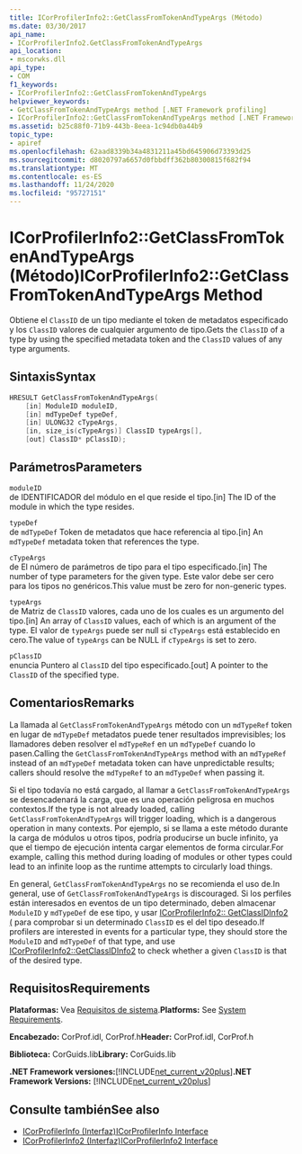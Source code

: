```yaml
---
title: ICorProfilerInfo2::GetClassFromTokenAndTypeArgs (Método)
ms.date: 03/30/2017
api_name:
- ICorProfilerInfo2.GetClassFromTokenAndTypeArgs
api_location:
- mscorwks.dll
api_type:
- COM
f1_keywords:
- ICorProfilerInfo2::GetClassFromTokenAndTypeArgs
helpviewer_keywords:
- GetClassFromTokenAndTypeArgs method [.NET Framework profiling]
- ICorProfilerInfo2::GetClassFromTokenAndTypeArgs method [.NET Framework profiling]
ms.assetid: b25c88f0-71b9-443b-8eea-1c94db0a44b9
topic_type:
- apiref
ms.openlocfilehash: 62aad8339b34a4831211a45bd645906d73393d25
ms.sourcegitcommit: d8020797a6657d0fbbdff362b80300815f682f94
ms.translationtype: MT
ms.contentlocale: es-ES
ms.lasthandoff: 11/24/2020
ms.locfileid: "95727151"
---
```

# <a name="icorprofilerinfo2getclassfromtokenandtypeargs-method"></a><span data-ttu-id="f209f-102">ICorProfilerInfo2::GetClassFromTokenAndTypeArgs (Método)</span><span class="sxs-lookup"><span data-stu-id="f209f-102">ICorProfilerInfo2::GetClassFromTokenAndTypeArgs Method</span></span>

<span data-ttu-id="f209f-103">Obtiene el `ClassID` de un tipo mediante el token de metadatos especificado y los `ClassID` valores de cualquier argumento de tipo.</span><span class="sxs-lookup"><span data-stu-id="f209f-103">Gets the `ClassID` of a type by using the specified metadata token and the `ClassID` values of any type arguments.</span></span>  
  
## <a name="syntax"></a><span data-ttu-id="f209f-104">Sintaxis</span><span class="sxs-lookup"><span data-stu-id="f209f-104">Syntax</span></span>  
  
```cpp  
HRESULT GetClassFromTokenAndTypeArgs(  
    [in] ModuleID moduleID,  
    [in] mdTypeDef typeDef,  
    [in] ULONG32 cTypeArgs,  
    [in, size_is(cTypeArgs)] ClassID typeArgs[],  
    [out] ClassID* pClassID);  
```  
  
## <a name="parameters"></a><span data-ttu-id="f209f-105">Parámetros</span><span class="sxs-lookup"><span data-stu-id="f209f-105">Parameters</span></span>  

 `moduleID`  
 <span data-ttu-id="f209f-106">de IDENTIFICADOR del módulo en el que reside el tipo.</span><span class="sxs-lookup"><span data-stu-id="f209f-106">[in] The ID of the module in which the type resides.</span></span>  
  
 `typeDef`  
 <span data-ttu-id="f209f-107">de `mdTypeDef` Token de metadatos que hace referencia al tipo.</span><span class="sxs-lookup"><span data-stu-id="f209f-107">[in] An `mdTypeDef` metadata token that references the type.</span></span>  
  
 `cTypeArgs`  
 <span data-ttu-id="f209f-108">de El número de parámetros de tipo para el tipo especificado.</span><span class="sxs-lookup"><span data-stu-id="f209f-108">[in] The number of type parameters for the given type.</span></span> <span data-ttu-id="f209f-109">Este valor debe ser cero para los tipos no genéricos.</span><span class="sxs-lookup"><span data-stu-id="f209f-109">This value must be zero for non-generic types.</span></span>  
  
 `typeArgs`  
 <span data-ttu-id="f209f-110">de Matriz de `ClassID` valores, cada uno de los cuales es un argumento del tipo.</span><span class="sxs-lookup"><span data-stu-id="f209f-110">[in] An array of `ClassID` values, each of which is an argument of the type.</span></span> <span data-ttu-id="f209f-111">El valor de `typeArgs` puede ser null si `cTypeArgs` está establecido en cero.</span><span class="sxs-lookup"><span data-stu-id="f209f-111">The value of `typeArgs` can be NULL if `cTypeArgs` is set to zero.</span></span>  
  
 `pClassID`  
 <span data-ttu-id="f209f-112">enuncia Puntero al `ClassID` del tipo especificado.</span><span class="sxs-lookup"><span data-stu-id="f209f-112">[out] A pointer to the `ClassID` of the specified type.</span></span>  
  
## <a name="remarks"></a><span data-ttu-id="f209f-113">Comentarios</span><span class="sxs-lookup"><span data-stu-id="f209f-113">Remarks</span></span>  

 <span data-ttu-id="f209f-114">La llamada al `GetClassFromTokenAndTypeArgs` método con un `mdTypeRef` token en lugar de `mdTypeDef` metadatos puede tener resultados imprevisibles; los llamadores deben resolver el `mdTypeRef` en un `mdTypeDef` cuando lo pasen.</span><span class="sxs-lookup"><span data-stu-id="f209f-114">Calling the `GetClassFromTokenAndTypeArgs` method with an `mdTypeRef` instead of an `mdTypeDef` metadata token can have unpredictable results; callers should resolve the `mdTypeRef` to an `mdTypeDef` when passing it.</span></span>  
  
 <span data-ttu-id="f209f-115">Si el tipo todavía no está cargado, al llamar a `GetClassFromTokenAndTypeArgs` se desencadenará la carga, que es una operación peligrosa en muchos contextos.</span><span class="sxs-lookup"><span data-stu-id="f209f-115">If the type is not already loaded, calling `GetClassFromTokenAndTypeArgs` will trigger loading, which is a dangerous operation in many contexts.</span></span> <span data-ttu-id="f209f-116">Por ejemplo, si se llama a este método durante la carga de módulos u otros tipos, podría producirse un bucle infinito, ya que el tiempo de ejecución intenta cargar elementos de forma circular.</span><span class="sxs-lookup"><span data-stu-id="f209f-116">For example, calling this method during loading of modules or other types could lead to an infinite loop as the runtime attempts to circularly load things.</span></span>  
  
 <span data-ttu-id="f209f-117">En general, `GetClassFromTokenAndTypeArgs` no se recomienda el uso de.</span><span class="sxs-lookup"><span data-stu-id="f209f-117">In general, use of `GetClassFromTokenAndTypeArgs` is discouraged.</span></span> <span data-ttu-id="f209f-118">Si los perfiles están interesados en eventos de un tipo determinado, deben almacenar `ModuleID` y `mdTypeDef` de ese tipo, y usar [ICorProfilerInfo2:: GetClassIDInfo2 (](icorprofilerinfo2-getclassidinfo2-method.md) para comprobar si un determinado `ClassID` es el del tipo deseado.</span><span class="sxs-lookup"><span data-stu-id="f209f-118">If profilers are interested in events for a particular type, they should store the `ModuleID` and `mdTypeDef` of that type, and use [ICorProfilerInfo2::GetClassIDInfo2](icorprofilerinfo2-getclassidinfo2-method.md) to check whether a given `ClassID` is that of the desired type.</span></span>  
  
## <a name="requirements"></a><span data-ttu-id="f209f-119">Requisitos</span><span class="sxs-lookup"><span data-stu-id="f209f-119">Requirements</span></span>  

 <span data-ttu-id="f209f-120">**Plataformas:** Vea [Requisitos de sistema](../../get-started/system-requirements.md).</span><span class="sxs-lookup"><span data-stu-id="f209f-120">**Platforms:** See [System Requirements](../../get-started/system-requirements.md).</span></span>  
  
 <span data-ttu-id="f209f-121">**Encabezado:** CorProf.idl, CorProf.h</span><span class="sxs-lookup"><span data-stu-id="f209f-121">**Header:** CorProf.idl, CorProf.h</span></span>  
  
 <span data-ttu-id="f209f-122">**Biblioteca:** CorGuids.lib</span><span class="sxs-lookup"><span data-stu-id="f209f-122">**Library:** CorGuids.lib</span></span>  
  
 <span data-ttu-id="f209f-123">**.NET Framework versiones:**[!INCLUDE[net_current_v20plus](../../../../includes/net-current-v20plus-md.md)]</span><span class="sxs-lookup"><span data-stu-id="f209f-123">**.NET Framework Versions:** [!INCLUDE[net_current_v20plus](../../../../includes/net-current-v20plus-md.md)]</span></span>  
  
## <a name="see-also"></a><span data-ttu-id="f209f-124">Consulte también</span><span class="sxs-lookup"><span data-stu-id="f209f-124">See also</span></span>

- [<span data-ttu-id="f209f-125">ICorProfilerInfo (Interfaz)</span><span class="sxs-lookup"><span data-stu-id="f209f-125">ICorProfilerInfo Interface</span></span>](icorprofilerinfo-interface.md)
- [<span data-ttu-id="f209f-126">ICorProfilerInfo2 (Interfaz)</span><span class="sxs-lookup"><span data-stu-id="f209f-126">ICorProfilerInfo2 Interface</span></span>](icorprofilerinfo2-interface.md)
